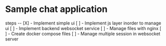 # Sample chat application

steps --
    [X] - Implement simple ui
    [ ] - Implement js layer inorder to manage ui
    [ ] - Implement backend websocket service
    [ ] - Manage files with nginx
    [ ] - Create docker compose files
    [ ] - Manage multiple session in websocket server